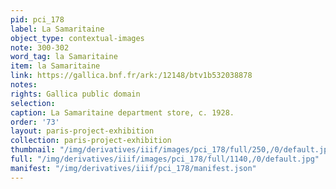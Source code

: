 ```yaml
---
pid: pci_178
label: La Samaritaine
object_type: contextual-images
note: 300-302
word_tag: la Samaritaine
item: la Samaritaine
link: https://gallica.bnf.fr/ark:/12148/btv1b532038878
notes: 
rights: Gallica public domain
selection: 
caption: La Samaritaine department store, c. 1928.
order: '73'
layout: paris-project-exhibition
collection: paris-project-exhibition
thumbnail: "/img/derivatives/iiif/images/pci_178/full/250,/0/default.jpg"
full: "/img/derivatives/iiif/images/pci_178/full/1140,/0/default.jpg"
manifest: "/img/derivatives/iiif/pci_178/manifest.json"
---
```

